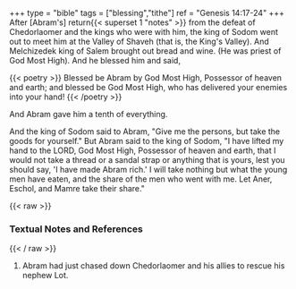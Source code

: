 +++
type = "bible"
tags = ["blessing","tithe"]
ref = "Genesis 14:17-24"
+++
After [Abram's] return{{< superset 1 "notes" >}} from the defeat of Chedorlaomer and the kings who were with him, the king of Sodom went out to meet him at the Valley of Shaveh (that is, the King's Valley). And Melchizedek king of Salem brought out bread and wine. (He was priest of God Most High). And he blessed him and said,

{{< poetry >}}
Blessed be Abram by God Most High,
Possessor of heaven and earth;
and blessed be God Most High,
who has delivered your enemies into your hand!
{{< /poetry >}}

And Abram gave him a tenth of everything.

And the king of Sodom said to Abram, "Give me the persons, but take the goods for yourself." But Abram said to the king of Sodom, "I have lifted my hand to the LORD, God Most High, Possessor of heaven and earth, that I would not take a thread or a sandal strap or anything that is yours, lest you should say, 'I have made Abram rich.' I will take nothing but what the young men have eaten, and the share of the men who went with me. Let Aner, Eschol, and Mamre take their share."

{{< raw >}} <h3 id="notes">Textual Notes and References</h3> {{< / raw >}}
1. Abram had just chased down Chedorlaomer and his allies to rescue his nephew Lot.
